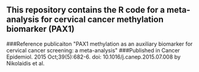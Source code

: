 ## This repository contains the R code for a meta-analysis for cervical cancer methylation biomarker (PAX1)  
###Reference publicaiton "PAX1 methylation as an auxiliary biomarker for cervical cancer screening: a meta-analysis"
###Published in Cancer Epidemiol. 2015 Oct;39(5):682-6. doi: 10.1016/j.canep.2015.07.008 by Nikolaidis et al.
